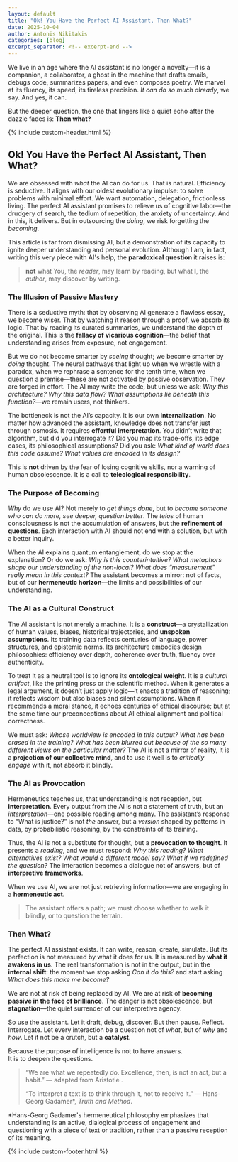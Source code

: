 ```yaml
---
layout: default
title: "Ok! You Have the Perfect AI Assistant, Then What?"
date: 2025-10-04
author: Antonis Nikitakis
categories: [blog]
excerpt_separator: <!-- excerpt-end -->
---
```


 We live in an age where the AI assistant is no longer a novelty—it is a companion, a collaborator, a ghost in the machine that drafts emails, debugs code, summarizes papers, and even composes poetry. We marvel at its fluency, its speed, its tireless precision. *It can do so much already*, we say. And yes, it can. 

But the deeper question, the one that lingers like a quiet echo after the dazzle fades is: **Then what?**

<!-- excerpt-end -->
{% include custom-header.html %}

## Ok! You Have the Perfect AI Assistant, Then What?

We are obsessed with *what* the AI can do for us. That is natural. Efficiency is seductive. It aligns with our oldest evolutionary impulse: to solve problems with minimal effort. We want automation, delegation, frictionless living. The perfect AI assistant promises to relieve us of cognitive labor—the drudgery of search, the tedium of repetition, the anxiety of uncertainty. And in this, it delivers. But in outsourcing the *doing*, we risk forgetting the *becoming*.

This article is far from dismissing AI, but a demonstration of its capacity to ignite deeper understanding and personal evolution. Although I am, in fact, writing this very piece with AI's help, the **paradoxical question** it raises is:

> **not** what You, the *reader*, may learn by reading, 
> but what **I**, the *author*, may discover by writing.

### The Illusion of Passive Mastery

There is a seductive myth: that by observing AI generate a flawless essay, we become wiser. That by watching it reason through a proof, we absorb its logic. That by reading its curated summaries, we understand the depth of the original. This is the **fallacy of vicarious cognition**—the belief that understanding arises from exposure, not engagement.

But we do not become smarter by *seeing* thought; we become smarter by *doing* thought. The neural pathways that light up when we wrestle with a paradox, when we rephrase a sentence for the tenth time, when we question a premise—these are not activated by passive observation. They are forged in effort. The AI may write the code, but unless we ask: *Why this architecture? Why this data flow? What assumptions lie beneath this function?*—we remain users, not thinkers.

The bottleneck is not the AI’s capacity. It is our own **internalization**. No matter how advanced the assistant, knowledge does not transfer just through osmosis. It requires **effortful interpretation**. You didn’t write that algorithm, but did you interrogate it? Did you map its trade-offs, its edge cases, its philosophical assumptions? Did you ask: *What kind of world does this code assume? What values are encoded in its design?*

This is **not** driven by the fear of losing cognitive skills, nor a warning of human obsolescence. It is a call to **teleological responsibility**.

### The Purpose of Becoming

*Why* do we use AI? Not merely to *get things done*, but to *become someone who can do more, see deeper, question better*. The *telos* of human consciousness is not the accumulation of answers, but the **refinement of questions**. Each interaction with AI should not end with a solution, but with a better inquiry.

When the AI explains quantum entanglement, do we stop at the explanation? Or do we ask: *Why is this counterintuitive? What metaphors shape our understanding of the non-local? What does “measurement” really mean in this context?* The assistant becomes a mirror: not of facts, but of our **hermeneutic horizon**—the limits and possibilities of our understanding.

### The AI as a Cultural Construct

The AI assistant is not merely a machine. It is a **construct**—a crystallization of human values, biases, historical trajectories, and **unspoken assumptions**. Its training data reflects centuries of language, power structures, and epistemic norms. Its architecture embodies design philosophies: efficiency over depth, coherence over truth, fluency over authenticity.

To treat it as a neutral tool is to ignore its **ontological weight**. It is a *cultural artifact*, like the printing press or the scientific method. 
When it generates a legal argument, it doesn’t just apply logic—it enacts a tradition of reasoning; it reflects wisdom but also biases and silent assumptions. 
When it recommends a moral stance, it echoes centuries of ethical discourse; but at the same time our preconceptions about AI ethical alignment and political correctness.

We must ask: *Whose worldview is encoded in this output? What has been erased in the training? What has been blurred out because of the so many different views on the particular matter?* The AI is not a mirror of reality, it is a **projection of our collective mind**, and to use it well is to *critically engage* with it, not absorb it blindly.

### The AI as Provocation

Hermeneutics teaches us, that understanding is not reception, but **interpretation**. Every output from the AI is not a statement of truth, but an *interpretation*—one possible reading among many. The assistant’s response to “What is justice?” is not *the* answer, but a *version* shaped by patterns in data, by probabilistic reasoning, by the constraints of its training.

Thus, the AI is not a substitute for thought, but a **provocation to thought**. It presents a *reading*, and we must respond: *Why this reading? What alternatives exist? What would a different model say? What if we redefined the question?* The interaction becomes a dialogue not of answers, but of **interpretive frameworks**.

When we use AI, we are not just retrieving information—we are engaging in a **hermeneutic act**. 

> The assistant offers a path; we must choose whether to walk it blindly, or to question the terrain.

### Then What?

The perfect AI assistant exists. It can write, reason, create, simulate. But its perfection is not measured by what it does for us. It is measured by **what it awakens in us**. The real transformation is not in the output, but in the **internal shift**: the moment we stop asking *Can it do this?* and start asking *What does this make me become?*

We are not at risk of being replaced by AI. We are at risk of **becoming passive in the face of brilliance**. The danger is not obsolescence, but **stagnation**—the quiet surrender of our interpretive agency.

So use the assistant. Let it draft, debug, discover. But then pause. Reflect. Interrogate. Let every interaction be a question not of *what*, but of *why* and *how*. Let it not be a crutch, but a **catalyst**.

Because the purpose of intelligence is not to have answers.  
It is to deepen the questions.  

> “We are what we repeatedly do. Excellence, then, is not an act, but a habit.” — adapted from Aristotle .
>  
> “To interpret a text is to think through it, not to receive it.” — Hans-Georg Gadamer*, *Truth and Method*.

*Hans-Georg Gadamer's hermeneutical philosophy emphasizes that understanding is an active, dialogical process of engagement and questioning with a piece of text or tradition, rather than a passive reception of its meaning.
 
{% include custom-footer.html %}